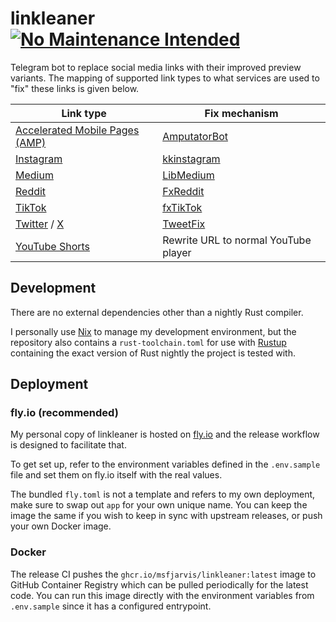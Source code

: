# linkleaner [![No Maintenance Intended](http://unmaintained.tech/badge.svg)](http://unmaintained.tech/)

Telegram bot to replace social media links with their improved preview variants. The mapping of supported link types to what services are used to "fix" these links is given below.

| Link type | Fix mechanism |
|-----------|---------------|
| [Accelerated Mobile Pages (AMP)](https://amp.dev) | [AmputatorBot](https://www.amputatorbot.com/) |
| [Instagram](https://instagram.com) | [kkinstagram](https://kkinstagram.com/) |
| [Medium](https://medium.com) | [LibMedium](https://git.batsense.net/realaravinth/libmedium) |
| [Reddit](https://reddit.com) | [FxReddit](https://github.com/MinnDevelopment/fxreddit) |
| [TikTok](https://tiktok.com) | [fxTikTok](https://github.com/okdargy/fxtiktok) |
| [Twitter](https://twitter.com) / [X](https://x.com) | [TweetFix](https://github.com/FixTweet/FixTweet) |
| [YouTube Shorts](https://www.youtube.com/shorts) | Rewrite URL to normal YouTube player |


## Development

There are no external dependencies other than a nightly Rust compiler.

I personally use [Nix](https://nixos.org/) to manage my development environment, but the repository
also contains a `rust-toolchain.toml` for use with [Rustup](https://rustup.rs) containing the exact
version of Rust nightly the project is tested with.

## Deployment

### fly.io (recommended)

My personal copy of linkleaner is hosted on [fly.io](https://fly.io) and the release workflow is designed to facilitate that.

To get set up, refer to the environment variables defined in the `.env.sample` file and set them on fly.io itself with the real values.

The bundled `fly.toml` is not a template and refers to my own deployment, make sure to swap
out `app` for your own unique name. You can keep the image the same if you wish to keep in
sync with upstream releases, or push your own Docker image.

### Docker

The release CI pushes the `ghcr.io/msfjarvis/linkleaner:latest` image to GitHub Container Registry
which can be pulled periodically for the latest code. You can run this image directly with
the environment variables from `.env.sample` since it has a configured entrypoint.
